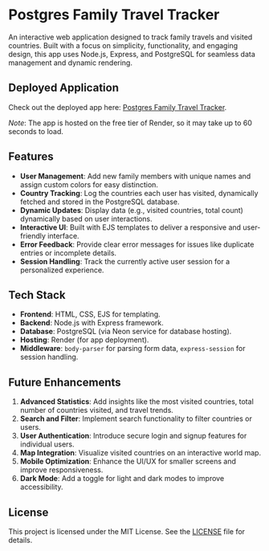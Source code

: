 # Postgres Family Travel Tracker

An interactive web application designed to track family travels and visited countries. Built with a focus on simplicity, functionality, and engaging design, this app uses Node.js, Express, and PostgreSQL for seamless data management and dynamic rendering.

## Deployed Application
Check out the deployed app here: [Postgres Family Travel Tracker](https://postgres-family-travel-tracker.onrender.com).

*Note*: The app is hosted on the free tier of Render, so it may take up to 60 seconds to load.

## Features
- **User Management**: Add new family members with unique names and assign custom colors for easy distinction.  
- **Country Tracking**: Log the countries each user has visited, dynamically fetched and stored in the PostgreSQL database.  
- **Dynamic Updates**: Display data (e.g., visited countries, total count) dynamically based on user interactions.  
- **Interactive UI**: Built with EJS templates to deliver a responsive and user-friendly interface.  
- **Error Feedback**: Provide clear error messages for issues like duplicate entries or incomplete details.  
- **Session Handling**: Track the currently active user session for a personalized experience.  

## Tech Stack
- **Frontend**: HTML, CSS, EJS for templating.  
- **Backend**: Node.js with Express framework.  
- **Database**: PostgreSQL (via Neon service for database hosting).  
- **Hosting**: Render (for app deployment).  
- **Middleware**: `body-parser` for parsing form data, `express-session` for session handling.  

## Future Enhancements
1. **Advanced Statistics**: Add insights like the most visited countries, total number of countries visited, and travel trends.  
2. **Search and Filter**: Implement search functionality to filter countries or users.  
3. **User Authentication**: Introduce secure login and signup features for individual users.  
4. **Map Integration**: Visualize visited countries on an interactive world map.  
5. **Mobile Optimization**: Enhance the UI/UX for smaller screens and improve responsiveness.  
6. **Dark Mode**: Add a toggle for light and dark modes to improve accessibility.  

## License
This project is licensed under the MIT License. See the [LICENSE](LICENSE) file for details.  
